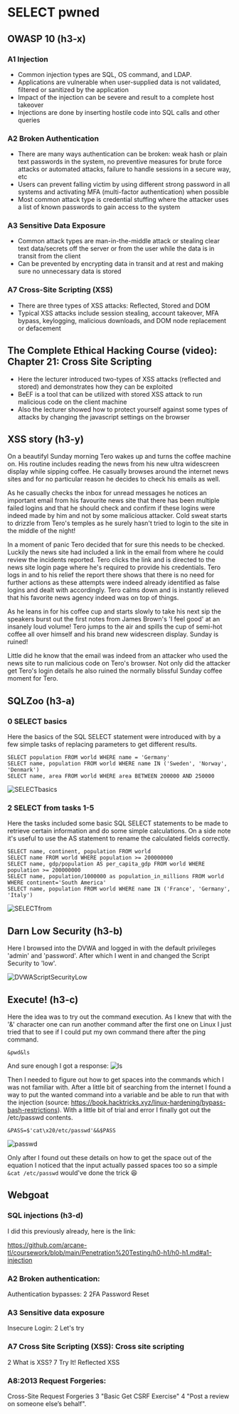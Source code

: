 # SELECT pwned

## OWASP 10 (h3-x)

### A1 Injection
+ Common injection types are SQL, OS command, and LDAP.
+ Applications are vulnerable when user-supplied data is not validated, filtered or sanitized by the application
+ Impact of the injection can be severe and result to a complete host takeover
+ Injections are done by inserting hostile code into SQL calls and other queries

### A2 Broken Authentication
+ There are many ways authentication can be broken: weak hash or plain text passwords in the system, no preventive measures for brute force attacks or automated attacks, failure to handle sessions in a secure way, etc
+ Users can prevent falling victim by using different strong password in all systems and activating MFA (multi-factor authentication) when possible
+ Most common attack type is credential stuffing where the attacker uses a list of known passwords to gain access to the system

### A3 Sensitive Data Exposure
+ Common attack types are man-in-the-middle attack or stealing clear text data/secrets off the server or from the user while the data is in transit from the client
+ Can be prevented by encrypting data in transit and at rest and making sure no unnecessary data is stored

### A7 Cross-Site Scripting (XSS)
+ There are three types of XSS attacks: Reflected, Stored and DOM
+ Typical XSS attacks include session stealing, account takeover, MFA bypass, keylogging, malicious downloads, and DOM node replacement or defacement

## The Complete Ethical Hacking Course (video): Chapter 21: Cross Site Scripting
+ Here the lecturer introduced two-types of XSS attacks (reflected and stored) and demonstrates how they can be exploited
+ BeEF is a tool that can be utilized with stored XSS attack to run malicious code on the client machine
+ Also the lecturer showed how to protect yourself against some types of attacks by changing the javascript settings on the browser

## XSS story (h3-y)
On a beautifyl Sunday morning Tero wakes up and turns the coffee machine on. His routine includes reading the news from his new ultra widescreen display while sipping coffee. He casually browses around the internet news sites and for no particular reason he decides to check his emails as well.

As he casually checks the inbox for unread messages he notices an important email from his favourite news site that there has been multiple failed logins and that he should check and confirm if these logins were indeed made by him and not by some malicious attacker. Cold sweat starts to drizzle from Tero's temples as he surely hasn't tried to login to the site in the middle of the night!

In a moment of panic Tero decided that for sure this needs to be checked. Luckily the news site had included a link in the email from where he could review the incidents reported. Tero clicks the link and is directed to the news site login page where he's required to provide his credentials. Tero logs in and to his relief the report there shows that there is no need for further actions as these attempts were indeed already identified as false logins and dealt with accordingly. Tero calms down and is instantly relieved that his favorite news agency indeed was on top of things.

As he leans in for his coffee cup and starts slowly to take his next sip the speakers burst out the first notes from James Brown's 'I feel good' at an insanely loud volume! Tero jumps to the air and spills the cup of semi-hot coffee all over himself and his brand new widescreen display. Sunday is ruined!

Little did he know that the email was indeed from an attacker who used the news site to run malicious code on Tero's browser. Not only did the attacker get Tero's login details he also ruined the normally blissful Sunday coffee moment for Tero.

## SQLZoo (h3-a)

### 0 SELECT basics
Here the basics of the SQL SELECT statement were introduced with by a few simple tasks of replacing parameters to get different results.
```
SELECT population FROM world WHERE name = 'Germany'
SELECT name, population FROM world WHERE name IN ('Sweden', 'Norway', 'Denmark')
SELECT name, area FROM world WHERE area BETWEEN 200000 AND 250000
```

![SELECTbasics](./SELECTbasics.png)

### 2 SELECT from tasks 1-5
Here the tasks included some basic SQL SELECT statements to be made to retrieve certain information and do some simple calculations. On a side note it's useful to use the AS statement to rename the calculated fields correctly.
```
SELECT name, continent, population FROM world
SELECT name FROM world WHERE population >= 200000000
SELECT name, gdp/population AS per_capita_gdp FROM world WHERE population >= 200000000
SELECT name, population/1000000 as population_in_millions FROM world WHERE continent='South America'
SELECT name, population FROM world WHERE name IN ('France', 'Germany', 'Italy')
```

![SELECTfrom](./SELECTfrom.png)

## Darn Low Security (h3-b)
Here I browsed into the DVWA and logged in with the default privileges 'admin' and 'password'. After which I went in and changed the Script Security to 'low'.

![DVWAScriptSecurityLow](./DVWAlow.png)

## Execute! (h3-c)
Here the idea was to try out the command execution. As I knew that with the '&' character one can run another command after the first one on Linux I just tried that to see if I could put my own command there after the ping command.
```
&pwd&ls
```

And sure enough I got a response:
![ls](./ls.png)

Then I needed to figure out how to get spaces into the commands which I was not familiar with. After a little bit of searching from the internet I found a way to put the wanted command into a variable and be able to run that with the injection (source: https://book.hacktricks.xyz/linux-hardening/bypass-bash-restrictions). With a little bit of trial and error I finally got out the /etc/passwd contents.
```
&PASS=$'cat\x20/etc/passwd'&&$PASS
```

![passwd](./passwd.png)

Only after I found out these details on how to get the space out of the equation I noticed that the input actually passed spaces too so a simple `&cat /etc/passwd` would've done the trick :satisfied:

## Webgoat

### SQL injections (h3-d)
I did this previously already, here is the link:

https://github.com/arcane-tl/coursework/blob/main/Penetration%20Testing/h0-h1/h0-h1.md#a1-injection

### A2 Broken authentication:
Authentication bypasses: 2 2FA Password Reset
### A3 Sensitive data exposure
Insecure Login: 2 Let's try
### A7 Cross Site Scripting (XSS): Cross site scripting
2 What is XSS?
7 Try It! Reflected XSS
### A8:2013 Request Forgeries:
Cross-Site Request Forgeries
3 "Basic Get CSRF Exercise"
4 "Post a review on someone else’s behalf".